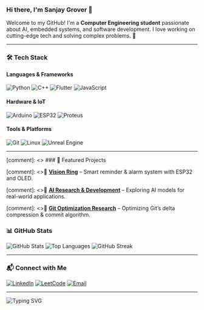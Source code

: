 ### Hi there, I'm Sanjay Grover 👋

Welcome to my GitHub! I'm a **Computer Engineering student** passionate about AI, embedded systems, and software development. I love working on cutting-edge tech and solving complex problems. 🚀

---

### 🛠️ Tech Stack

#### **Languages & Frameworks**
![Python](https://img.shields.io/badge/Python-3776AB?style=for-the-badge&logo=python&logoColor=white)
![C++](https://img.shields.io/badge/C++-00599C?style=for-the-badge&logo=cplusplus&logoColor=white)
![Flutter](https://img.shields.io/badge/Flutter-02569B?style=for-the-badge&logo=flutter&logoColor=white)
![JavaScript](https://img.shields.io/badge/JavaScript-F7DF1E?style=for-the-badge&logo=javascript&logoColor=black)

#### **Hardware & IoT**
![Arduino](https://img.shields.io/badge/Arduino-00979D?style=for-the-badge&logo=arduino&logoColor=white)
![ESP32](https://img.shields.io/badge/ESP32-00979D?style=for-the-badge&logo=espressif&logoColor=white)
![Proteus](https://img.shields.io/badge/Proteus-blue?style=for-the-badge)

#### **Tools & Platforms**
![Git](https://img.shields.io/badge/Git-F05032?style=for-the-badge&logo=git&logoColor=white)
![Linux](https://img.shields.io/badge/Linux-FCC624?style=for-the-badge&logo=linux&logoColor=black)
![Unreal Engine](https://img.shields.io/badge/Unreal-000000?style=for-the-badge&logo=unreal-engine&logoColor=white)

---

[comment]: <> ### 🚀 Featured Projects

[comment]: <>🔹 [**Vision Ring**](https://github.com/your-username/vision-ring) – Smart reminder & alarm system with ESP32 and OLED.

[comment]: <>🔹 [**AI Research & Development**](https://github.com/your-username/ai-projects) – Exploring AI models for real-world applications.

[comment]: <>🔹 [**Git Optimization Research**](https://github.com/your-username/git-research) – Optimizing Git’s delta compression & commit algorithm.


### 📊 GitHub Stats

![GitHub Stats](https://github-readme-stats.vercel.app/api?username=SanjayGrover&show_icons=true&theme=radical)
![Top Languages](https://github-readme-stats.vercel.app/api/top-langs/?username=SanjayGrover&layout=compact&theme=radical)
![GitHub Streak](https://streak-stats.demolab.com?user=SanjayGrover&theme=radical)

---

### 📬 Connect with Me
[![LinkedIn](https://img.shields.io/badge/LinkedIn-0077B5?style=for-the-badge&logo=linkedin&logoColor=white)](https://linkedin.com/in/sanjay-grover-5379a4196)
[![LeetCode](https://img.shields.io/badge/LeetCode-FFA116?style=for-the-badge&logo=leetcode&logoColor=white)](https://leetcode.com/sajaygrover/)
[![Email](https://img.shields.io/badge/Email-0078D4?style=for-the-badge&logo=microsoft-outlook&logoColor=white)](mailto:sanjaygrover@gmail.com)

---

![Typing SVG](https://readme-typing-svg.herokuapp.com?font=Fira+Code&pause=1000&color=36BCF7&width=435&lines=AI+%7C+Embedded+Systems+%7C+Data+Analytics)
